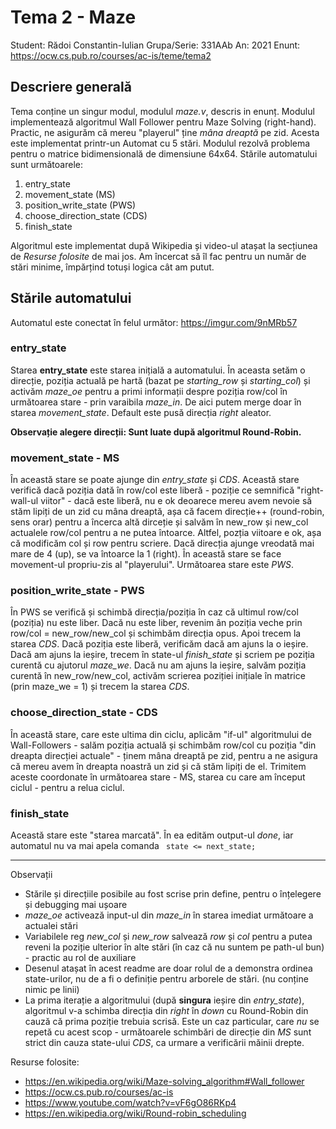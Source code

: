 # Tema 2 - Maze
Student: Rădoi Constantin-Iulian
Grupa/Serie: 331AAb 
An: 2021
Enunt: https://ocw.cs.pub.ro/courses/ac-is/teme/tema2
## Descriere generală
Tema conține un singur modul, modulul *maze.v*, descris in enunț. Modulul implementează algoritmul Wall Follower pentru Maze Solving (right-hand). Practic, ne asigurăm că mereu "playerul" ține *mâna dreaptă* pe zid. Acesta este implementat printr-un Automat cu 5 stări. Modulul rezolvă problema pentru o matrice bidimensională de dimensiune 64x64. Stările automatului sunt următoarele: 
1. entry_state
2. movement_state (MS)
3. position_write_state (PWS)
4. choose_direction_state (CDS)
5. finish_state

Algoritmul este implementat după Wikipedia și video-ul atașat la secțiunea de *Resurse folosite* de mai jos. Am încercat să îl fac pentru un număr de stări minime, împărțind totuși logica cât am putut. 
## Stările automatului
Automatul este conectat în felul următor: 
https://imgur.com/9nMRb57
### entry_state
Starea **entry_state** este starea inițială a automatului. În aceasta setăm o direcție, poziția actuală pe hartă (bazat pe *starting_row* și *starting_col*) și activăm *maze_oe* pentru a primi informații despre poziția row/col în următoarea stare - prin varaibila *maze_in*. De aici putem merge doar în starea *movement_state*. Default este pusă direcția *right* aleator. 

**Observație alegere direcții: Sunt luate după algoritmul Round-Robin.**

### movement_state - MS
În această stare se poate ajunge din *entry_state* și *CDS*. Această stare verifică dacă poziția dată în row/col este liberă - poziție ce semnifică "right-wall-ul viitor" - dacă este liberă, nu e ok deoarece mereu avem nevoie să stăm lipiți de un zid cu mâna dreaptă, așa că facem direcție++ (round-robin, sens orar) pentru a încerca altă dirceție și salvăm în new_row și new_col actualele row/col pentru a ne putea întoarce. Altfel, pozția viitoare e ok, așa că modificăm col și row pentru scriere. Dacă direcția ajunge vreodată mai mare de 4 (up), se va întoarce la 1 (right).
În această stare se face movement-ul propriu-zis al "playerului". Următoarea stare este *PWS*.

### position_write_state - PWS
În PWS se verifică și schimbă direcția/poziția în caz că ultimul row/col (poziția) nu este liber. Dacă nu este liber, revenim ân poziția veche prin row/col = new_row/new_col și schimbăm direcția opus. Apoi trecem la starea *CDS*.
Dacă poziția este liberă, verificăm dacă am ajuns la o ieșire. Dacă am ajuns la ieșire, trecem în state-ul *finish_state* și scriem pe poziția curentă cu ajutorul *maze_we*. Dacă nu am ajuns la ieșire, salvăm poziția curentă în new_row/new_col, activăm scrierea poziției inițiale în matrice (prin maze_we = 1) și trecem la starea *CDS*.

### choose_direction_state - CDS
În această stare, care este ultima din ciclu, aplicăm "if-ul" algoritmului de Wall-Followers - salăm poziția actuală și schimbăm row/col cu poziția "din dreapta direcției actuale" - ținem mâna dreaptă pe zid, pentru a ne asigura că mereu avem în dreapta noastră un zid și că stăm lipiți de el. Trimitem aceste coordonate în următoarea stare - MS, starea cu care am început ciclul - pentru a relua ciclul.

### finish_state
Această stare este "starea marcată". În ea edităm output-ul *done*, iar automatul nu va mai apela comanda ``` state <= next_state;```  


-------------------------------
Observații

- Stările și direcțiile posibile au fost scrise prin define, pentru o înțelegere și debugging mai ușoare  
- *maze_oe* activează input-ul din *maze_in* în starea imediat următoare a actualei stări 
- Variabilele reg *new_col* și *new_row* salvează *row* și *col* pentru a putea reveni la poziție ulterior în alte stări (în caz că nu suntem pe path-ul bun) - practic au rol de auxiliare
- Desenul atașat în acest readme are doar rolul de a demonstra ordinea state-urilor, nu de a fi o definiție pentru arborele de stări. (nu conține nimic pe linii)
- La prima iterație a algoritmului (după **singura** ieșire din *entry_state*), algoritmul v-a schimba direcția din *right* în *down* cu Round-Robin din cauză că prima poziție trebuia scrisă. Este un caz particular, care *nu* se repetă cu acest scop - următoarele schimbări de direcție din *MS* sunt strict din cauza state-ului *CDS*, ca urmare a verificării măinii drepte.

Resurse folosite:

- https://en.wikipedia.org/wiki/Maze-solving_algorithm#Wall_follower
- https://ocw.cs.pub.ro/courses/ac-is
- https://www.youtube.com/watch?v=vF6gO86RKp4
- https://en.wikipedia.org/wiki/Round-robin_scheduling